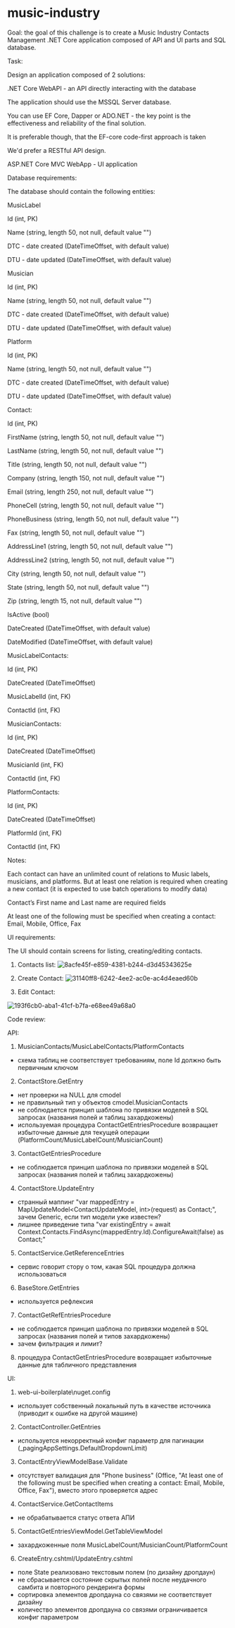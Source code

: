 # music-industry

Goal: the goal of this challenge is to create a Music Industry Contacts Management .NET Core application composed of API and UI parts and SQL database.


Task:

Design an application composed of 2 solutions:

.NET Core WebAPI - an API directly interacting with the database 

The application should use the MSSQL Server database.

You can use EF Core, Dapper or ADO.NET - the key point is the effectiveness and reliability of the final solution.

It is preferable though, that the EF-core code-first approach is taken

We'd prefer a RESTful API design.

ASP.NET Core MVC WebApp - UI application

Database requirements:

The database should contain the following entities:

MusicLabel 

Id (int, PK)

Name (string, length 50, not null, default value "")

DTC - date created (DateTimeOffset, with default value)

DTU - date updated (DateTimeOffset, with default value)

Musician

Id (int, PK)

Name (string, length 50, not null, default value "")

DTC - date created (DateTimeOffset, with default value)

DTU - date updated (DateTimeOffset, with default value)

Platform

Id (int, PK)

Name (string, length 50, not null, default value "")

DTC - date created (DateTimeOffset, with default value)

DTU - date updated (DateTimeOffset, with default value)

Contact:

Id (int, PK)

FirstName (string, length 50, not null, default value "")

LastName (string, length 50, not null, default value "")

Title (string, length 50, not null, default value "")

Company (string, length 150, not null, default value "")

Email (string, length 250, not null, default value "")

PhoneCell (string, length 50, not null, default value "")

PhoneBusiness (string, length 50, not null, default value "")

Fax (string, length 50, not null, default value "")

AddressLine1 (string, length 50, not null, default value "")

AddressLine2 (string, length 50, not null, default value "")

City (string, length 50, not null, default value "")

State (string, length 50, not null, default value "")

Zip (string, length 15, not null, default value "")

IsActive (bool)

DateCreated (DateTimeOffset, with default value)

DateModified (DateTimeOffset, with default value)

MusicLabelContacts:

Id (int, PK)

DateCreated (DateTimeOffset)

MusicLabelId (int, FK)

ContactId (int, FK)

MusicianContacts:

Id (int, PK)

DateCreated (DateTimeOffset)

MusicianId (int, FK)

ContactId (int, FK)

PlatformContacts:

Id (int, PK)

DateCreated (DateTimeOffset)

PlatformId (int, FK)

ContactId (int, FK)

Notes:

Each contact can have an unlimited count of relations to Music labels, musicians, and platforms. But at least one relation is required when creating a new contact (it is expected to use batch operations to modify data)

Contact’s First name and Last name are required fields

At least one of the following must be specified when creating a contact: Email, Mobile, Office, Fax

UI requirements:

The UI should contain screens for listing, creating/editing contacts.

1) Contacts list:
![8acfe45f-e859-4381-b244-d3d45343625e](https://user-images.githubusercontent.com/3456280/182712438-0a551c83-f673-4fbe-b57b-8bb2300f5848.png)

2) Create Contact: 
![31140ff8-6242-4ee2-ac0e-ac4d4eaed60b](https://user-images.githubusercontent.com/3456280/182712359-f2f060c0-9e31-426c-a01e-138904cd4e41.png)

3) Edit Contact:

![193f6cb0-aba1-41cf-b7fa-e68ee49a68a0](https://user-images.githubusercontent.com/3456280/182712009-662cb657-8cfa-47e9-ab1f-015e2d836ae9.png)

Code review: 

API:
1) MusicianContacts/MusicLabelContacts/PlatformContacts
- схема таблиц не соответствует требованиям, поле Id должно быть первичным ключом

2) ContactStore.GetEntry
- нет проверки на NULL для cmodel
- не правильный тип у объектов cmodel.MusicianContacts
- не соблюдается принцип шаблона по привязки моделей в SQL запросах (названия полей и таблиц захардкожены)
- используемая процедура ContactGetEntriesProcedure возвращает избыточные данные для текущей операции (PlatformCount/MusicLabelCount/MusicianCount)

3) ContactGetEntriesProcedure
- не соблюдается принцип шаблона по привязки моделей в SQL запросах (названия полей и таблиц захардкожены)

4) ContactStore.UpdateEntry
- странный маппинг "var mappedEntry = MapUpdateModel<ContactUpdateModel, int>(request) as Contact;", зачем Generic, если тип модели уже известен?
- лишнее приведение типа "var existingEntry = await Context.Contacts.FindAsync(mappedEntry.Id).ConfigureAwait(false) as Contact;"

5) ContactService.GetReferenceEntries
- сервис говорит стору о том, какая SQL процедура должна использоваться

6) BaseStore.GetEntries
- используется рефлексия

7) ContactGetRefEntriesProcedure
- не соблюдается принцип шаблона по привязки моделей в SQL запросах (названия полей и типов захардкожены)
- зачем фильтрация и лимит?

8) процедура ContactGetEntriesProcedure возвращает избыточные данные для табличного представления

UI:
1) web-ui-boilerplate\nuget.config
- использует собственный локальный путь в качестве источника (приводит к ошибке на другой машине)

2) ContactController.GetEntries
- используется некорректный конфиг параметр для пагинации (_pagingAppSettings.DefaultDropdownLimit)

3) ContactEntryViewModelBase.Validate
- отсутствует валидация для "Phone business" (Office, "At least one of the following must be specified when creating a contact: Email, Mobile, Office, Fax"), вместо этого проверяется адрес

4) ContactService.GetContactItems
- не обрабатывается статус ответа АПИ

5) ContactGetEntriesViewModel.GetTableViewModel
- захардкоженные поля MusicLabelCount/MusicianCount/PlatformCount

6) CreateEntry.cshtml/UpdateEntry.cshtml
- поле State реализовано текстовым полем (по дизайну дропдаун)
- не сбрасывается состояние скрытых полей после неудачного самбита и повторного рендеринга формы
- сортировка элементов дропдауна со связями не соответствует дизайну
- количество элементов дропдауна со связями ограничивается конфиг параметром

